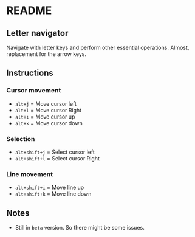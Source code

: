 # README
## Letter navigator
Navigate with letter keys and perform other essential operations. Almost, replacement for the arrow keys.

## Instructions
### Cursor movement
- `alt+j` = Move cursor left
- `alt+l` = Move cursor Right
- `alt+i` = Move cursor up
- `alt+k` = Move cursor down

### Selection
- `alt+shift+j` = Select cursor left
- `alt+shift+l` = Select cursor Right

### Line movement
- `alt+shift+i` = Move line up
- `alt+shift+k` = Move line down

## Notes
* Still in `beta` version. So there might be some issues.
